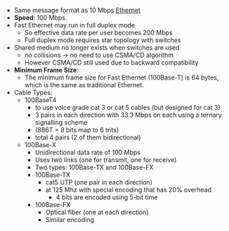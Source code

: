 - Same message format as 10 Mbps [Ethernet](Ethernet.md)
- **Speed**: 100 Mbps.
- Fast Ethernet may run in full duplex mode
	- So effective data rate per user becomes 200 Mbps
	- Full duplex mode requires star topology with switches
- Shared medium no longer exists when switches are used
	- no collisions -> no need to use CSMA/CD algorithm
	- However CSMA/CD still used due to backward compatibility
- **Minimum Frame Size**: 
	- The minimum frame size for Fast Ethernet (100Base-T) is 64 bytes, which is the same as traditional Ethernet.
- Cable Types:
	- 100BaseT4
		- to use voice grade cat 3 or cat 5 cables (but designed for cat 3)
		- 3 pairs in each direction with 33.3 Mbps on each using a ternary signalling scheme 
		- (8B6T = 8 bits map to 6 trits)
		- total 4 pairs (2 of them bidirectional)
	- 100Base-X
		- Unidirectional data rate of 100 Mbps
		- Uses two links (one for transmit, one for receive)
		- Two types: 100Base-TX and 100Base-FX
		- 100Base-TX
			- cat5 UTP (one pair in each direction)
			- at 125 Mhz with special encoding that has 20% overhead
				- 4 bits are encoded using 5-bit time
		- 100Base-FX
			- Optical fiber (one at each direction)
			- Similar encoding


